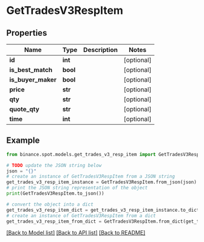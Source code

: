 # GetTradesV3RespItem


## Properties

Name | Type | Description | Notes
------------ | ------------- | ------------- | -------------
**id** | **int** |  | [optional] 
**is_best_match** | **bool** |  | [optional] 
**is_buyer_maker** | **bool** |  | [optional] 
**price** | **str** |  | [optional] 
**qty** | **str** |  | [optional] 
**quote_qty** | **str** |  | [optional] 
**time** | **int** |  | [optional] 

## Example

```python
from binance.spot.models.get_trades_v3_resp_item import GetTradesV3RespItem

# TODO update the JSON string below
json = "{}"
# create an instance of GetTradesV3RespItem from a JSON string
get_trades_v3_resp_item_instance = GetTradesV3RespItem.from_json(json)
# print the JSON string representation of the object
print(GetTradesV3RespItem.to_json())

# convert the object into a dict
get_trades_v3_resp_item_dict = get_trades_v3_resp_item_instance.to_dict()
# create an instance of GetTradesV3RespItem from a dict
get_trades_v3_resp_item_from_dict = GetTradesV3RespItem.from_dict(get_trades_v3_resp_item_dict)
```
[[Back to Model list]](../README.md#documentation-for-models) [[Back to API list]](../README.md#documentation-for-api-endpoints) [[Back to README]](../README.md)


